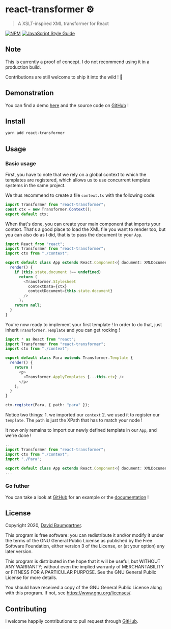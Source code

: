 # react-transformer ⚙

> A XSLT-inspired XML transformer for React

[![NPM](https://img.shields.io/npm/v/react-transformer.svg)](https://www.npmjs.com/package/react-transformer) [![JavaScript Style Guide](https://img.shields.io/badge/code_style-standard-brightgreen.svg)](https://standardjs.com)

## Note

This is currently a proof of concept. I do not recommend using it in a production build.

Contributions are still welcome to ship it into the wild ! 🚀

## Demonstration

You can find a demo [here](https://react-transformer.publica.re/demo/) and the source code on [GitHub](https://github.com/publica-re/react-transformer/blob/master/example/) !

## Install

```bash
yarn add react-transformer
```

## Usage

### Basic usage

First, you have to note that we rely on a global context to which the templates are registered, which allows us to use concurrent template systems in the same project.

We thus recommend to create a file `context.ts` with the following code:

```ts
import Transformer from "react-transformer";
const ctx = new Transformer.Context();
export default ctx;
```

When that's done, you can create your main component that imports your context. That's a good place to load the XML file you want to render too, but you can also do as I did, that is to pass the document to your `App`.

```ts
import React from "react";
import Transformer from "react-transformer";
import ctx from "./context";

export default class App extends React.Component<{ document: XMLDocument }> {
  render() {
    if (this.state.document !== undefined)
      return (
        <Transformer.Stylesheet
          contextData={ctx}
          contextDocument={this.state.document}
        />
      );
    return null;
  }
}
```

You're now ready to implement your first template ! In order to do that, just inherit `Transformer.Template` and you can get rocking !

```ts
import * as React from "react";
import Transformer from "react-transformer";
import ctx from "./context";

export default class Para extends Transformer.Template {
  render() {
    return (
      <p>
        <Transformer.ApplyTemplates {...this.ctx} />
      </p>
    );
  }
}

ctx.register(Para, { path: "para" });
```

Notice two things: 1. we imported our `context` 2. we used it to register our `template`. The `path` is just the XPath that has to match your node !

It now only remains to import our newly defined template in our `App`, and we're done !

```ts
...
import Transformer from "react-transformer";
import ctx from "./context";
import "./Para";

export default class App extends React.Component<{ document: XMLDocument }> {
...
```

### Go futher

You can take a look at [GitHub](https://github.com/publica-re/react-transformer/blob/master/example/) for an example or the [documentation](https://react-transformer.publica.re) !

## License

Copyright 2020, [David Baumgartner](https://github.com/dvbmgr).

This program is free software: you can redistribute it and/or modify
it under the terms of the GNU General Public License as published by
the Free Software Foundation, either version 3 of the License, or
(at your option) any later version.

This program is distributed in the hope that it will be useful,
but WITHOUT ANY WARRANTY; without even the implied warranty of
MERCHANTABILITY or FITNESS FOR A PARTICULAR PURPOSE. See the
GNU General Public License for more details.

You should have received a copy of the GNU General Public License
along with this program. If not, see <https://www.gnu.org/licenses/>.

## Contributing

I welcome happily contributions to pull request through [GitHub](https://github.com/publica-re/react-transformer).
